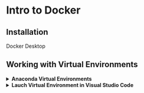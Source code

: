 # Intro to Docker

## Installation

Docker Desktop

## Working with Virtual Environments
<details>
	<summary><strong>Anaconda Virtual Environments</summary></strong>
	
* Open Anaconda Navigator
	
* Go to the Environments Section section.
	<p align="center">
  		<img src="https://github.com/ovinueza/DeployingDockerIMG_to_AWS/blob/main/images/anaconda_home_env.PNG" />
	</p>
	
* Create
	
* Name the Environment -> Create
	<p align="center">
  		<img src="https://github.com/ovinueza/DeployingDockerIMG_to_AWS/blob/main/images/anaconda_Create_env.PNG" />
	</p>
	
</details>

<details>
	<summary><strong>Lauch Virtual Environment in Visual Studio Code</summary></strong>
	
* Open VS Code
	
* Lauch Command Pallet - Ctrl+Shift+P
	
* Python: Select Interpreter
	
* Select the environment
	<p align="center">
  		<img src="https://github.com/ovinueza/DeployingDockerIMG_to_AWS/blob/main/images/vs_code_select_env.PNG" />
	</p>
	
</details>






		
